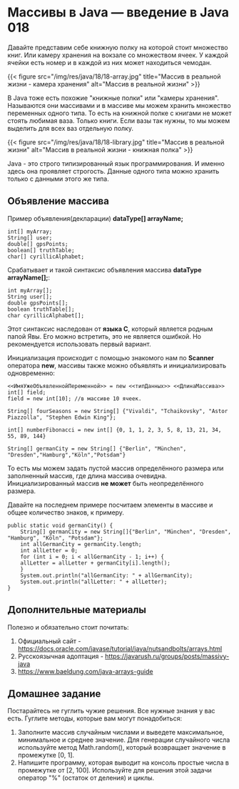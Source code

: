 # Массивы в Java — введение в Java 018

Давайте представим себе книжную полку на которой стоит множество книг. Или камеру хранения на вокзале со множеством ячеек. У каждой ячейки есть номер и в каждой из них может находиться чемодан.

{{< figure src="/img/res/java/18/18-array.jpg" title="Массив в реальной жизни - камера хранения" alt="Массив в реальной жизни" >}}

В Java тоже есть похожие "книжные полки" или "камеры хранения". Называются они массивами и в массиве мы можем хранить множество переменных одного типа. То есть на книжной полке с книгами не может стоять любимая ваза. Только книги. Если вазы так нужны, то мы можем выделить для всех ваз отдельную полку.

{{< figure src="/img/res/java/18/18-library.jpg" title="Массив в реальной жизни" alt="Массив в реальной жизни - книжная полка" >}}

Java - это строго типизированный язык программирования. И именно здесь она проявляет строгость. Данные одного типа можно хранить только с данными этого же типа.

## Объявление массива

Пример объявления(декларации) **dataType[] arrayName;**

```
int[] myArray;
String[] user;
double[] gpsPoints;
boolean[] truthTable;
char[] cyrillicAlphabet;
```

Срабатывает и такой синтаксис объявления массива **dataType arrayName[];**:

 ```
int myArray[];
String user[];
double gpsPoints[];
boolean truthTable[];
char cyrillicAlphabet[];
```

Этот синтаксис наследован от **языка C**, который является родным папой Явы. Его можно встретить, это не является ошибкой. Но рекомендуется использовать первый вариант.

Инициализация происходит с помощью знакомого нам по **Scanner** оператора **new**, массивы также можно объявлять и инициализировать одновременно:

```
<<ИмяУжеОбъявленнойПеременной>> = new <<типДанных>> <<ДлинаМассива>>
int[] field;
field = new int[10]; //в массиве 10 ячеек.
```

```
String[] fourSeasons = new String[] {"Vivaldi", "Tchaikovsky", "Astor Piazzolla", "Stephen Edwin King"};

int[] numberFibonacci = new int[] {0, 1, 1, 2, 3, 5, 8, 13, 21, 34, 55, 89, 144}

String[] germanCity = new String[] {"Berlin", "München", "Dresden","Hamburg","Köln","Potsdam"}
```

То есть мы можем задать пустой массив определённого размера или заполненный массив, где длина массива очевидна. Инициализированный массив **не может** быть неопределённого размера.

Давайте на последнем примере посчитаем элементы в массиве и общее количество знаков, к примеру.

```
public static void germanCity() {
	String[] germanCity = new String[]{"Berlin", "München", "Dresden", "Hamburg", "Köln", "Potsdam"};
	int allGermanCity = germanCity.length;
	int allLetter = 0;
	for (int i = 0; i < allGermanCity - 1; i++) {
	allLetter = allLetter + germanCity[i].length();
	}
	System.out.println("allGermanCity: " + allGermanCity);
	System.out.println("allLetter: " + allLetter);
}
```

## Дополнительные материалы

Полезно и обязательно стоит почитать:

 1. Официальный сайт - https://docs.oracle.com/javase/tutorial/java/nutsandbolts/arrays.html
 2. Русскоязычная адоптация - https://javarush.ru/groups/posts/massivy-java
 3. https://www.baeldung.com/java-arrays-guide


## Домашнее задание

Постарайтесь не гуглить чужие решения. Все нужные знания у вас есть. Гуглите методы, которые вам могут понадобиться:

1. Заполните массив случайным числами и выведете максимальное, минимальное и среднее значение.
Для генерации случайного числа используйте метод Math.random(), который возвращает значение в промежутке [0, 1].
2. Напишите программу, которая выводит на консоль простые числа в промежутке от [2, 100].
   Используйте для решения этой задачи оператор "%" (остаток от деления) и циклы.
